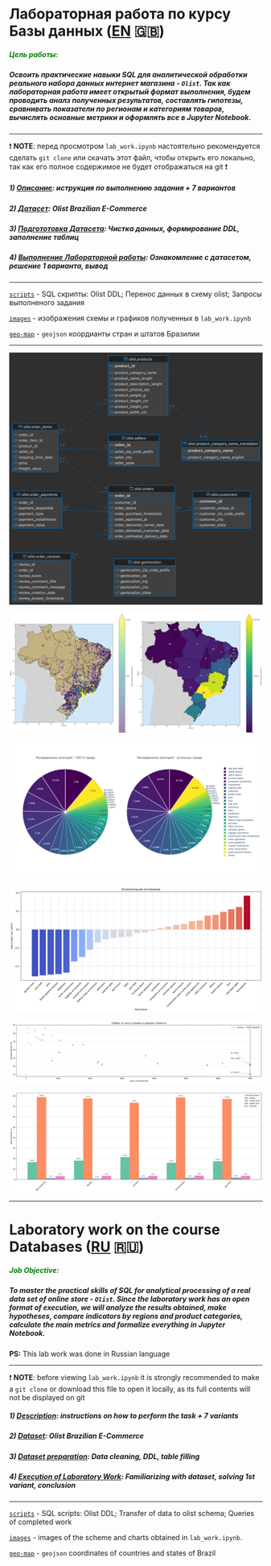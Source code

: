 # Лабораторная работа по курсу Базы данных ([EN](#laboratory-work-on-the-course-databases-ru-) 🇬🇧)

##### <span style="color: green;">**Цель работы:**</span>
##### Освоить практические навыки SQL для аналитической обработки реального набора данных интернет магазина - `Olist`. Так как лабораторная работа имеет открытый формат выполнения, будем проводить аналз полученных результатов, составлять гипотезы, сравнивать показатели по регионам и категориям товаров, вычислять основные метрики и оформлять все в Jupyter Notebook.

---

❗️ **NOTE**: перед просмотром `lab_work.ipynb` настоятельно рекомендуется сделать `git clone` или скачать этот файл, чтобы открыть его локально, так как его полное содержимое не будет отображаться на git ❗️ 

##### 1) [Описание](DB_2025_Bonus.pdf): иструкция по выполнению задания + 7 вариантов

##### 2) [Датасет](olist_dataset): Olist Brazilian E-Commerce

##### 3) [Подгототовка Датасета](lab_prepare.ipynb): Чистка данных, формирование DDL, заполнение таблиц

##### 4) [Выполнение Лабораторной работы](lab_work.ipynb): Ознакомление с датасетом, решение 1 варианта, вывод

---

[`scripts`](scripts) - SQL скрипты: Olist DDL; Перенос данных в схему olist; Запросы выполненого задания

[`images`](images) - изображения схемы и графиков полученных в `lab_work.ipynb`

[`geo-map`](images) - `geojson` коордианты стран и штатов Бразилии


---

![images](images/olist_db.olist.png)

![images](images/olist_payments_map.png)

![images](images/pie_prod_cat.png)

![images](images/ln_prod_cat.png)

![images](images/shipment_scater.png)

![images](images/top5_payments.png)

---

# Laboratory work on the course Databases ([RU](#лабораторная-работа-по-курсу-базы-данных-en-) 🇷🇺)

##### <span style="color: green;">**Job Objective:**</span>
##### To master the practical skills of SQL for analytical processing of a real data set of online store - `Olist`. Since the laboratory work has an open format of execution, we will analyze the results obtained, make hypotheses, compare indicators by regions and product categories, calculate the main metrics and formalize everything in Jupyter Notebook.

**PS:** This lab work was done in Russian language

---
   
❗️ **NOTE**: before viewing `lab_work.ipynb` it is strongly recommended to make a `git clone` or download this  file to open it locally, as its full contents will not be displayed on git

##### 1) [Description](DB_2025_Bonus.pdf): instructions on how to perform the task + 7 variants

##### 2) [Dataset](olist_dataset): Olist Brazilian E-Commerce

##### 3) [Dataset preparation](lab_prepare.ipynb): Data cleaning, DDL, table filling

##### 4) [Execution of Laboratory Work](lab_work.ipynb): Familiarizing with dataset, solving 1st variant, conclusion

---

[`scripts`](scripts) - SQL scripts: Olist DDL; Transfer of data to olist schema; Queries of completed work

[`images`](images) - images of the scheme and charts obtained in `lab_work.ipynb`.

[`geo-map`](images) - `geojson` coordinates of countries and states of Brazil


